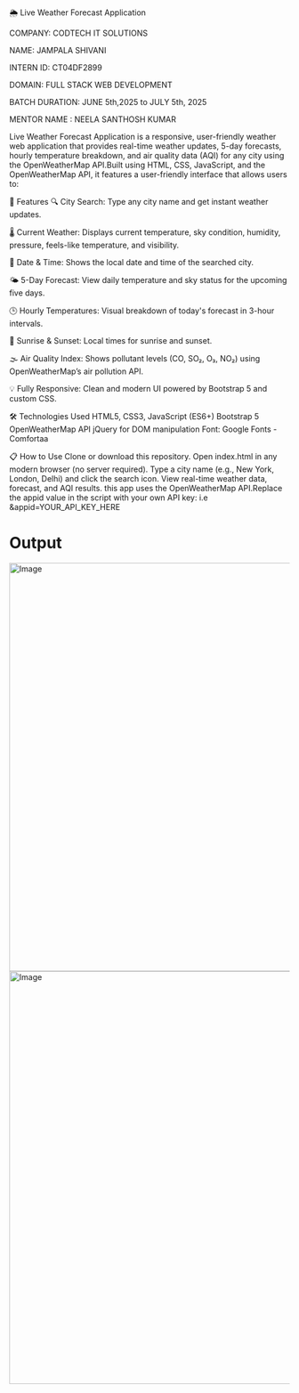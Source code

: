 🌦️ Live Weather Forecast Application

COMPANY: CODTECH IT SOLUTIONS

NAME: JAMPALA SHIVANI

INTERN ID: CT04DF2899

DOMAIN: FULL STACK WEB DEVELOPMENT

BATCH DURATION: JUNE 5th,2025 to JULY 5th, 2025

MENTOR NAME : NEELA SANTHOSH KUMAR

Live Weather Forecast Application is a responsive, user-friendly weather web application that provides real-time weather updates, 5-day forecasts, hourly temperature breakdown, and air quality data (AQI) for any city using the OpenWeatherMap API.Built using HTML, CSS, JavaScript, and the OpenWeatherMap API, it features a user-friendly interface that allows users to:

🚀 Features
🔍 City Search: Type any city name and get instant weather updates.

🌡️ Current Weather: Displays current temperature, sky condition, humidity, pressure, feels-like temperature, and visibility.

📅 Date & Time: Shows the local date and time of the searched city.

🌤️ 5-Day Forecast: View daily temperature and sky status for the upcoming five days.

🕒 Hourly Temperatures: Visual breakdown of today's forecast in 3-hour intervals.

🌅 Sunrise & Sunset: Local times for sunrise and sunset.

🌫️ Air Quality Index: Shows pollutant levels (CO, SO₂, O₃, NO₂) using OpenWeatherMap’s air pollution API.

💡 Fully Responsive: Clean and modern UI powered by Bootstrap 5 and custom CSS.

🛠️ Technologies Used
HTML5, CSS3, JavaScript (ES6+)
Bootstrap 5
OpenWeatherMap API
jQuery for DOM manipulation
Font: Google Fonts - Comfortaa

📋 How to Use
Clone or download this repository.
Open index.html in any modern browser (no server required).
Type a city name (e.g., New York, London, Delhi) and click the search icon.
View real-time weather data, forecast, and AQI results.
this app uses the OpenWeatherMap API.Replace the appid value in the script with your own API key:   i.e  &appid=YOUR_API_KEY_HERE
# Output
<img width="1293" height="734" alt="Image" src="https://github.com/user-attachments/assets/50ea0b00-28c6-4692-b256-df96265ee9c3" />
<img width="1291" height="742" alt="Image" src="https://github.com/user-attachments/assets/5bb7e4cb-7952-4883-823c-d6edb5be10ef" />
